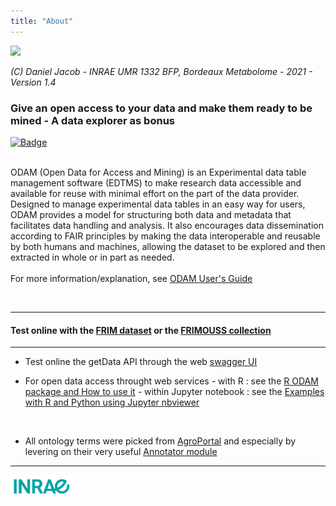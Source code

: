 ```yaml
--- 
title: "About" 
--- 
```


![](odam-logo.png)

_(C) Daniel Jacob - INRAE UMR 1332 BFP, Bordeaux Metabolome - 2021 - Version 1.4_

### Give an open access to your data and make them ready to be mined - A data explorer as bonus

[![Badge](biotools-ODAM-blue.svg)](https://bio.tools/ODAM)<br><br>

ODAM (Open Data for Access and Mining) is an Experimental data table management software (EDTMS) to make research data accessible and available for reuse with minimal effort on the part of the data provider. Designed to manage experimental data tables in an easy way for users, ODAM provides a model for structuring both data and metadata that facilitates data handling and analysis. It also encourages data dissemination according to FAIR principles by making the data interoperable and reusable by both humans and machines, allowing the dataset to be explored and then extracted in whole or in part as needed.<br>
<br>
For more information/explanation, see <a href="https://inrae.github.io/ODAM/" target="_blank">ODAM User's Guide</a>

<br>

----
#### Test online with the <a href="?ds=frim1">FRIM dataset</a> or the <a href="https://pmb-bordeaux.fr/dataexplorer/?dc=Frimouss">FRIMOUSS collection</a>
----

* Test online the getData API through the web <a href="https://pmb-bordeaux.fr/odamsw/" target="_blank">swagger UI</a>

* For open data access throught web services 
      - with R : see  the <a href="https://cran.r-project.org/web/packages/Rodam/vignettes/Rodam.html" target="_blank">R ODAM package and How to use it</a>
      - within Jupyter notebook : see  the <a href="https://nbviewer.jupyter.org/github/djacob65/binder_odam/tree/master/" target="_blank">Examples with R and Python using Jupyter nbviewer</a>

<br>

* All ontology terms were picked from <a href="http://agroportal.lirmm.fr/"  target="_blank">AgroPortal</a> and especially by levering on their very useful <a href="http://agroportal.lirmm.fr/annotator" target="_blank">Annotator module

----

[ ![Inra](inrae_logo.png)](https://www6.bordeaux-aquitaine.inrae.fr/bfp_eng/Research/Team-Metabolism-META)
